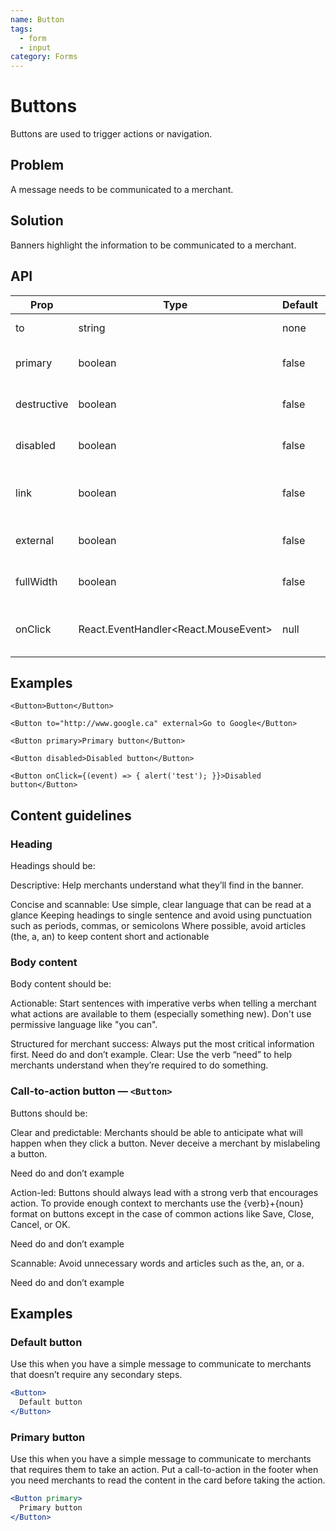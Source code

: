 ```yaml
---
name: Button
tags:
  - form
  - input
category: Forms
---
```


# Buttons

Buttons are used to trigger actions or navigation.

## Problem

A message needs to be communicated to a merchant.

## Solution

Banners highlight the information to be communicated to a merchant.

## API
| Prop  | Type   | Default | Required | Description |
| --- | --- | --- | --- | --- |
| to | string | none | false | URL to link to |
| primary | boolean | false | false | Display as primary button |
| destructive | boolean | false | false | Display as destuctive button |
| disabled | boolean | false | false | Display as destuctive button |
| link | boolean | false | false | Create a "link looking" button |
| external | boolean | false | false | Link to an external page |
| fullWidth | boolean | false | false | Display full width button |
| onClick | React.EventHandler<React.MouseEvent<HTMLButtonElement>> | null | false | Callback function to call when clicked |


## Examples

```
<Button>Button</Button>
```

```
<Button to="http://www.google.ca" external>Go to Google</Button>
```

```
<Button primary>Primary button</Button>
```

```
<Button disabled>Disabled button</Button>
```

```
<Button onClick={(event) => { alert('test'); }}>Disabled button</Button>
```

## Content guidelines

### Heading

Headings should be:

Descriptive: Help merchants understand what they’ll find in the banner.

Concise and scannable:
Use simple, clear language that can be read at a glance
Keeping headings to single sentence and avoid using punctuation such as periods, commas, or semicolons
Where possible, avoid articles (the, a, an) to keep content short and actionable

### Body content

Body content should be:

Actionable: Start sentences with imperative verbs when telling a merchant what actions are available to them (especially something new). Don't use permissive language like "you can".

Structured for merchant success: Always put the most critical information first.
Need do and don’t example.
Clear: Use the verb “need” to help merchants understand when they’re required to do something.


### Call-to-action button — `<Button>`

Buttons should be:

Clear and predictable: Merchants should be able to anticipate what will happen when they click a button. Never deceive a merchant by mislabeling a button.

Need do and don’t example

Action-led: Buttons should always lead with a strong verb that encourages action. To provide enough context to merchants use the {verb}+{noun} format on buttons except in the case of common actions like Save, Close, Cancel, or OK.

Need do and don’t example

Scannable: Avoid unnecessary words and articles such as the, an, or a.

Need do and don’t example

## Examples

### Default button

Use this when you have a simple message to communicate to merchants that doesn’t require any secondary steps.

```jsx
<Button>
  Default button
</Button>
```

### Primary button

Use this when you have a simple message to communicate to merchants that requires them to take an action. Put a call-to-action in the footer when you need merchants to read the content in the card before taking the action.


```jsx
<Button primary>
  Primary button
</Button>
```
